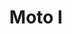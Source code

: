 ---
title: Moto I
date: 
draft: false

# descripcion
description : Dije de plata 925

materials: Plata 925

color: Plateado

dimensions: 2,8cm ancho

code: 02-14-0673

type: "Dijes"

categories: []

price: $3.920,00

# Images
# first image will be shown in the product page
images:
  # - image: "images/path_to_image"
  # La ubicacion de las imagenes es imagenes/Dijes/Dijes.Plata/02-14-0673-moto-i
  - image: "./images/dijes/plata/02-14-0673.JPG"
---